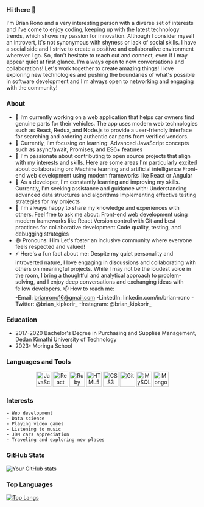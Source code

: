 ### Hi there 👋
I'm Brian Rono and a very interesting person with a diverse set of interests and I've come to enjoy coding, keeping up with the latest technology trends, which shows my passion for innovation. Although I consider myself an introvert, it's not synonymous with shyness or lack of social skills. I have a social side and I strive to create a positive and collaborative environment wherever I go. So, don't hesitate to reach out and connect, even if I may appear quiet at first glance. I'm always open to new conversations and collaborations! Let's work together to create amazing things! I love exploring new technologies and pushing the boundaries of what's possible in software development and I'm always open to networking and engaging with the community! 
<!-- ![Colorful Background](https://e0.pxfuel.com/wallpapers/459/183/desktop-wallpaper-dark-colorful-1080-x-2160-blue-and-black.jpg) -->

### About
- 🔭 I’m currently working on a web application that helps car owners find genuine parts for their vehicles.
    The app uses modern web technologies such as React, Redux, and Node.js to provide a user-friendly interface for searching and ordering authentic car parts from verified vendors.
- 🌱 Currently, I'm focusing on learning:
    Advanced JavaScript concepts such as async/await, Promises, and ES6+ features
- 👯 I'm passionate about contributing to open source projects that align with my interests and skills. Here are some areas I'm particularly excited about collaborating on:
    Machine learning and artificial intelligence
    Front-end web development using modern frameworks like React or Angular
- 🤔 As a developer, I'm constantly learning and improving my skills. Currently, I'm seeking assistance and guidance with:
    Understanding advanced data structures and algorithms
    Implementing effective testing strategies for my projects
- 💬 I'm always happy to share my knowledge and experiences with others. Feel free to ask me about:
    Front-end web development using modern frameworks like React
    Version control with Git and best practices for collaborative development
    Code quality, testing, and debugging strategies
- 😄 Pronouns: Him
    Let's foster an inclusive community where everyone feels respected and valued!
- ⚡ Here's a fun fact about me:
    Despite my quiet personality and introverted nature, I love engaging in discussions and collaborating with others on meaningful projects. While I may not be the loudest voice in the room, I bring a thoughtful and analytical approach to problem-solving, and I enjoy deep conversations and exchanging ideas with fellow developers.
📫 How to reach me:   
    -Email: brianrono16@gmail.com 
    -LinkedIn: linkedin.com/in/brian-rono
    -Twitter: @brian_kipkorir_ 
    -Instagram: @brian_kipkorir_  
### Education
- 2017-2020 Bachelor's Degree in Purchasing and Supplies Management, Dedan Kimathi University of Technology
- 2023-     Moringa School 

### Languages and Tools
<p align="center">
    <img src="https://img.icons8.com/color/48/000000/javascript.png" alt="JavaScript" title="JavaScript" width="40" height="40" />
    <img src="https://img.icons8.com/color/48/000000/react-native.png" alt="React" title="React" width="40" height="40" />
    <img src="https://img.icons8.com/color/48/000000/ruby.png" alt="Ruby" title="Ruby" width="40" height="40" />
    <img src="https://img.icons8.com/color/48/000000/html-5.png" alt="HTML5" title="HTML5" width="40" height="40" />
    <img src="https://img.icons8.com/color/48/000000/css3.png" alt="CSS3" title="CSS3" width="40" height="40" />
    <img src="https://img.icons8.com/color/48/000000/git.png" alt="Git" title="Git" width="40" height="40" />
    <img src="https://img.icons8.com/color/48/000000/mysql.png" alt="MySQL" title="MySQL" width="40" height="40" />
    <img src="https://img.icons8.com/color/48/000000/mongodb.png" alt="MongoDB" title="MongoDB" width="40" height="40" />
    
</p>

### Interests
    - Web development
    - Data science
    - Playing video games
    - Listening to music
    - JDM cars appreciation 
    - Traveling and exploring new places

### GitHub Stats
![Your GitHub stats](https://github-readme-stats.vercel.app/api?username=brianrono&show_icons=true&theme=transparent)

### Top Languages
[![Top Langs](https://github-readme-stats.vercel.app/api/top-langs/?username=brianrono)](https://github.com/brianrono/github-readme-stats)
